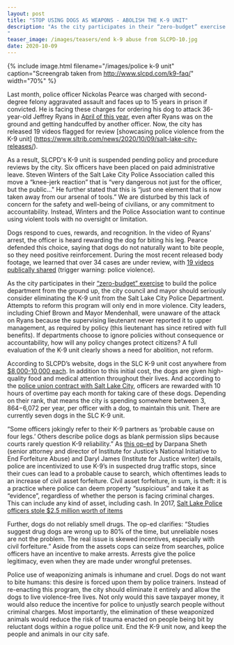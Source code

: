 ```yaml
---
layout: post
title: "STOP USING DOGS AS WEAPONS - ABOLISH THE K-9 UNIT"
description: "As the city participates in their “zero-budget” exercise to build the police department from the ground up, the city council and mayor should seriously consider eliminating the K-9 unit from the Salt Lake City Police Department. Attempts to reform this program will only end in more violence. City leaders, including Chief Brown and Mayor Mendenhall, were unaware of the attack on Ryans because the supervising lieutenant never reported it to upper management, as required by policy (this lieutenant has since retired with full benefits). If departments choose to ignore policies without consequence or accountability, how will any policy changes protect citizens? A full evaluation of the K-9 unit clearly shows a need for abolition, not reform. 
"
teaser_image: /images/teasers/end k-9 abuse from SLCPD-10.jpg
date: 2020-10-09
---
```


{% include image.html
  filename="/images/police k-9 unit"
  caption="Screengrab taken from http://www.slcpd.com/k9-faq/"
  width="70%"
%}

Last month, police officer Nickolas Pearce was charged with second-degree felony aggravated assault and faces up to 15 years in prison if convicted. He is facing these charges for ordering his dog to attack 36-year-old Jeffrey Ryans in [April of this year](https://www.sltrib.com/news/2020/09/16/salt-lake-city-officer/), even after Ryans was on the ground and getting handcuffed by another officer. Now, the city has released 19 videos flagged for review [showcasing police violence from the K-9 unit] (https://www.sltrib.com/news/2020/10/09/salt-lake-city-releases/).

As a result, SLCPD's K-9 unit is suspended pending policy and procedure reviews by the city. Six officers have been placed on paid administrative leave. Steven Winters of the Salt Lake City Police Association called this move a “knee-jerk reaction” that is “very dangerous not just for the officer, but the public…" He further stated that this is “just one element that is now taken away from our arsenal of tools.” We are disturbed by this lack of concern for the safety and well-being of civilians, or any commitment to accountability.  Instead, Winters and the Police Association want to continue using violent tools with no oversight or limitation.

Dogs respond to cues, rewards, and recognition. In the video of Ryans’ arrest, the officer is heard rewarding the dog for biting his leg. Pearce defended this choice, saying that dogs do not naturally want to bite people, so they need positive reinforcement. During the most recent released body footage, we learned that over 34 cases are under review, with [19 videos publically shared](https://www.youtube.com/playlist?list=PLXdVpWLRXuaub6se0weccW4dCyMdWU9KE) (trigger warning: police violence). 

As the city participates in their [“zero-budget” exercise](https://www.slc.gov/blog/2020/06/16/council-slc-council-approves-notable-budget-actions/) to build the police department from the ground up, the city council and mayor should seriously consider eliminating the K-9 unit from the Salt Lake City Police Department. Attempts to reform this program will only end in more violence. City leaders, including Chief Brown and Mayor Mendenhall, were unaware of the attack on Ryans because the supervising lieutenant never reported it to upper management, as required by policy (this lieutenant has since retired with full benefits). If departments choose to ignore policies without consequence or accountability, how will any policy changes protect citizens? A full evaluation of the K-9 unit clearly shows a need for abolition, not reform.

According to SLCPD’s website, dogs in the SLC K-9 unit cost anywhere from [$8,000-10,000 each](http://www.slcpd.com/k9-faq/). In addition to this initial cost, the dogs are given high-quality food and medical attention throughout their lives. And according to the [police union contract with Salt Lake City](http://www.slcdocs.com/hr/Police_MOU_2017.pdf), officers are rewarded with 10 hours of overtime pay each month for taking care of these dogs. Depending on their rank, that means the city is spending somewhere between $3,864-$6,072 per year, per officer with a dog, to maintain this unit. There are currently seven dogs in the SLC K-9 unit.

“Some officers jokingly refer to their K-9 partners as ‘probable cause on four legs.’ Others describe police dogs as blank permission slips because courts rarely question K-9 reliability.” As [this op-ed](https://www.sltrib.com/opinion/commentary/2020/05/16/darpana-sheth-daryl-james/) by Darpana Sheth (senior attorney and director of Institute for Justice’s National Initiative to End Forfeiture Abuse) and Daryl James (Institute for Justice writer) details, police are incentivized to use K-9’s in suspected drug traffic stops, since their cues can lead to a probable cause to search, which oftentimes leads to an increase of civil asset forfeiture. Civil asset forfeiture, in sum, is theft: it is a practice where police can deem property “suspicious” and take it as “evidence”, regardless of whether the person is facing criminal charges. This can include any kind of asset, including cash. In 2017, [Salt Lake Police officers stole $2.5 million worth of items](https://www.sltrib.com/news/2018/07/02/utah-police-can-take-cash/) 

Further, dogs do not reliably smell drugs. The op-ed clarifies: “Studies suggest drug dogs are wrong up to 80% of the time, but unreliable noses are not the problem. The real issue is skewed incentives, especially with civil forfeiture.” Aside from the assets cops can seize from searches, police officers have an incentive to make arrests. Arrests give the police legitimacy, even when they are made under wrongful pretenses. 

Police use of weaponizing animals is inhumane and cruel. Dogs do not want to bite humans: this desire is forced upon them by police trainers. Instead of re-enacting this program, the city should eliminate it entirely and allow the dogs to live violence-free lives. Not only would this save taxpayer money, it would also reduce the incentive for police to unjustly search people without criminal charges. Most importantly, the elimination of these weaponized animals would reduce the risk of trauma enacted on people being bit by reluctant dogs within a rogue police unit. End the K-9 unit now, and keep the people and animals in our city safe.
